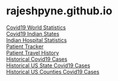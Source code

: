 # rajeshpyne.github.io

<a href="https://rajeshpyne.github.io/covid19.html">Covid19 World Statistics</a><br/>
<a href="https://rajeshpyne.github.io/indian_state_agg.html">Covid19 Indian States</a><br/>
<a href="https://rajeshpyne.github.io/indian_hospitals_agg.html">Indian Hospital Statistics</a><br/>
<a href="https://rajeshpyne.github.io/covid19_patient_tracking.html">Patient Tracker</a><br/>
<a href="https://rajeshpyne.github.io/patient_travel_history.html">Patient Travel History</a><br/>
<a href="https://rajeshpyne.github.io/historical_timeseries_indian_state.html">Historical Covid19 Cases</a><br/>
<a href="https://rajeshpyne.github.io/US_States_Statistics.html">Historical US State Covid19 Cases</a><br/>
<a href="https://rajeshpyne.github.io/US_Counties_Statistics.html">Historical US Counties Covid19 Cases</a><br/>

